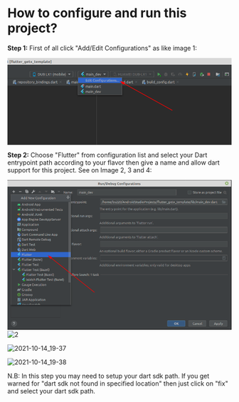 # How to configure and run this project?

<b>Step 1:</b> First of all click "Add/Edit Configurations" as like image 1:

<img align="center" alt="1" src="repo_data/flutter_getx_template_1.png" />

<b>Step 2:</b> Choose "Flutter" from configuration list and select your Dart entrypoint path according
to your flavor then give a name and allow dart support for this project. See on Image 2, 3 and 4:

<img align="center" alt="2" src="repo_data/flutter_getx_template_2.png" />

<img align="center" alt="2" src="https://user-images.githubusercontent.com/3769029/137329967-6a2421ce-98c7-4f42-9393-8817b2607678.png" />

![2021-10-14_19-37](https://user-images.githubusercontent.com/3769029/137330462-303463b1-6b00-4755-9b96-a04d4546df4d.png)

![2021-10-14_19-38](https://user-images.githubusercontent.com/3769029/137330499-ff822737-943a-493d-932e-09eb8afa9414.png)

N.B: In this step you may need to setup your dart sdk path. If you get warned for 
"dart sdk not found in specified location" then just click on "fix" and select your dart sdk path.
